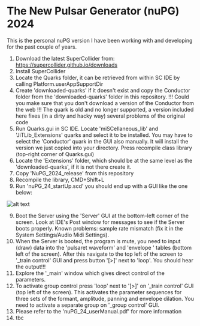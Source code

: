# The New Pulsar Generator (nuPG) 2024 

This is the personal nuPG version I have been working with and developing for the past couple of years.

1. Download the latest SuperCollider from: https://supercollider.github.io/downloads  
2. Install SuperCollider
3. Locate the Quarks folder, it can be retrieved from within SC IDE by calling Platform.userAppSupportDir
4. Create 'downloaded-quarks' if it doesn't exist and copy the Conductor folder from the 'downloaded-quarks' folder in this repository. !!! Could you make sure that you don't download a version of the Conductor from the web !!! The quark is old and no longer supported, a version included here fixes (in a dirty and hacky way) several problems of the original code
4. Run Quarks.gui in SC IDE. Locate 'miSCellaneous_lib' and 'JiTLib_Extensions' quarks and select it to be installed. You may have to select the 'Conductor' quark in the GUI also manually. It will install the version we just copied into your directory. Press recompile class library (top-right corner of Quarks.gui)
5. Locate the 'Extensions' folder, which should be at the same level as the 'downloaded-quarks', if it is not there create it.
6. Copy 'NuPG_2024_release' from this repository
7. Recompile the library, CMD+Shift+L
8. Run 'nuPG_24_startUp.scd' you should end up with a GUI like the one below:

![alt text](https://github.com/marcinpiet/nuPG_1.0/blob/main/nuPG_2024_ScreenShot.png?raw=true)

9. Boot the Server using the 'Server' GUI at the bottom-left corner of the screen. Look at IDE's Post window for messages to see if the Server boots properly. Known problems: sample rate mismatch (fix it in the System Settings/Audio Midi Settings).
10. When the Server is booted, the program is mute, you need to input (draw) data into the 'pulsaret waveform' and 'envelope ' tables (bottom left of the screen). After this navigate to the top left of the screen to '_train control' GUI and press button '[>]' next to 'loop'. You should hear the output!!! 
11. Explore the '_main' window which gives direct control of the parameters. 
12. To activate group control press 'loop' next to '[>]' on '_train control' GUI (top left of the screen). This activates the parameter sequences for three sets of the formant, amplitude, panning and envelope dilation. You need to activate a separate group on '_group control' GUI. 
13. Please refer to the 'nuPG_24_userManual.pdf' for more information  
14. tbc          
 



